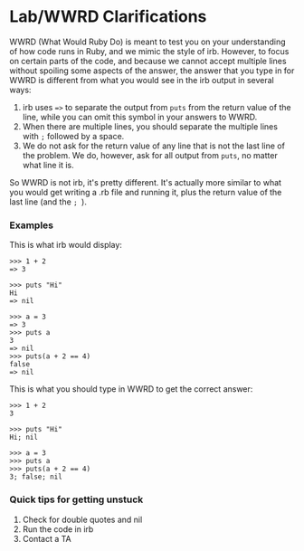 # Lab/WWRD Clarifications

WWRD (What Would Ruby Do) is meant to test you on your understanding of how code runs in Ruby, and we mimic the style of irb. However, to focus on certain parts of the code, and because we cannot accept multiple lines without spoiling some aspects of the answer, the answer that you type in for WWRD is different from what you would see in the irb output in several ways:
1. irb uses `=>` to separate the output from `puts` from the return value of the line, while you can omit this symbol in your answers to WWRD.
2. When there are multiple lines, you should separate the multiple lines with `;` followed by a space.
3. We do not ask for the return value of any line that is not the last line of the problem. We do, however, ask for all output from `puts`, no matter what line it is.

So WWRD is not irb, it's pretty different. It's actually more similar to what you would get writing a .rb file and running it, plus the return value of the last line (and the `; `).

### Examples

This is what irb would display:
```
>>> 1 + 2
=> 3

>>> puts "Hi"
Hi
=> nil

>>> a = 3
=> 3
>>> puts a
3
=> nil
>>> puts(a + 2 == 4)
false
=> nil
```
This is what you should type in WWRD to get the correct answer:
```
>>> 1 + 2
3

>>> puts "Hi"
Hi; nil

>>> a = 3
>>> puts a
>>> puts(a + 2 == 4)
3; false; nil
```

### Quick tips for getting unstuck

1. Check for double quotes and nil
2. Run the code in irb
3. Contact a TA
